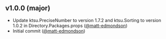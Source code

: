 ## v1.0.0 (major)

- Update ktsu.PreciseNumber to version 1.7.2 and ktsu.Sorting to version 1.0.2 in Directory.Packages.props ([@matt-edmondson](https://github.com/matt-edmondson))
- Initial commit ([@matt-edmondson](https://github.com/matt-edmondson))
